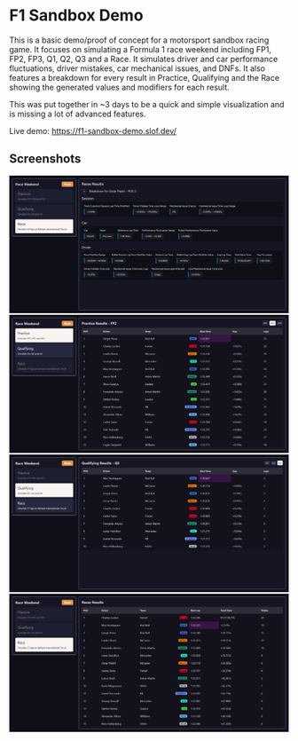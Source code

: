 # F1 Sandbox Demo

This is a basic demo/proof of concept for a motorsport sandbox racing game. It focuses on simulating a Formula 1 race weekend including FP1, FP2, FP3, Q1, Q2, Q3 and a Race. It simulates driver and car performance fluctuations, driver mistakes, car mechanical issues, and DNFs. It also features a breakdown for every result in Practice, Qualifying and the Race showing the generated values and modifiers for each result.

This was put together in ~3 days to be a quick and simple visualization and is missing a lot of advanced features.

Live demo: <https://f1-sandbox-demo.slof.dev/>

## Screenshots

![Result Breakdown](./screenshots/breakdown.png)
![FP2](./screenshots/practice.png)
![Q3](./screenshots/quali.png)
![Race](./screenshots/race.png)
